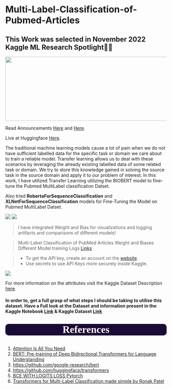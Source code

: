 # Multi-Label-Classification-of-Pubmed-Articles
## This Work was selected in November 2022 Kaggle ML Research Spotlight🎉🎉
<img src="https://gitlab.com/Owaiskhan9654/Multi-Label-Classification-of-Pubmed-Articles/-/raw/main/Kaggle%20ML%20Research%20Spotlight%20Winners2.JPG" height=200px width=700px>

Read Announcements [Here](https://www.kaggle.com/discussions/general/370095) and [Here](https://www.kaggle.com/kaggle-ml-research-spotlight-winners). 

Live at Huggingface [Here](https://huggingface.co/spaces/owaiskha9654/Multi-Label-Classification-of-Pubmed-Articles). 


The traditional machine learning models cause a lot of pain when we do not have sufficient labelled data for the specific task or domain we care about to train a reliable model.  Transfer learning allows us to deal with these scenarios by leveraging the already existing labelled data of some related task or domain. We try to store this knowledge gained in solving the source task in the source domain and apply it to our problem of interest.  In this work, I have utilized Transfer Learning utilizing the BIOBERT model to fine-tune the Pubmed MultiLabel classification Datset.  

Also tried **RobertaForSequenceClassification** and **XLNetForSequenceClassification** models for Fine-Tuning the Model on Pubmed MultiLabel Datset.


<img src="https://gitlab.com/Owaiskhan9654/Multi-Label-Classification-of-Pubmed-Articles/-/raw/main/images/presentation_gif.gif">


<img src="https://camo.githubusercontent.com/dd842f7b0be57140e68b2ab9cb007992acd131c48284eaf6b1aca758bfea358b/68747470733a2f2f692e696d6775722e636f6d2f52557469567a482e706e67">

> I have integrated Weight and Bias for visualizations and logging artifacts and comparisons of different models!

> Multi-Label Classification of PubMed Articles Weight and Biases Different Model training Logs [Links](https://wandb.ai/owaiskhan9515/Multi%20Label%20Classification%20of%20PubMed%20Articles%20(Paper%20Night%20Presentation))




> - To get the API key, create an account on the [website](https://wandb.ai/site).
> - Use secrets to use API Keys more securely inside Kaggle. 

<img src="https://gitlab.com/Owaiskhan9654/Gene-Sequence-Primer/-/raw/main/BioAsq.JPG">


For more information on the attributes visit the Kaggle Dataset Description [here](https://www.kaggle.com/datasets/owaiskhan9654/pubmed-multilabel-text-classification).


#### In order to, get a full grasp of what steps I should be taking to utilise this dataset. Have a Full look at the Dataset and information present in the Kaggle Notebook  [Link](https://www.kaggle.com/code/owaiskhan9654/multi-label-classification-of-pubmed-articles) & Kaggle Dataset [Link](https://www.kaggle.com/datasets/owaiskhan9654/pubmed-multilabel-text-classification)



## <p style="background-color:#1a0a36;font-family:newtimeroman;color:#FFF9ED;font-size:150%;text-align:center;border-radius:10px 10px;"> References</p>
1. [Attention Is All You Need](https://arxiv.org/abs/1706.03762)
2. [BERT: Pre-training of Deep Bidirectional Transformers for Language Understanding](https://arxiv.org/abs/1810.04805)
2. https://github.com/google-research/bert
3. https://github.com/huggingface/transformers
4. [BCE WITH LOGITS LOSS Pytorch](https://pytorch.org/docs/stable/generated/torch.nn.BCEWithLogitsLoss.html#torch.nn.BCEWithLogitsLoss)
5. [Transformers for Multi-Label Classification made simple by Ronak Patel](https://towardsdatascience.com/transformers-for-multilabel-classification-71a1a0daf5e1)



